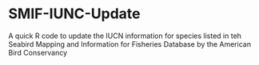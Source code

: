 # SMIF-IUNC-Update
A quick R code to update the IUCN information for species listed in teh Seabird Mapping and Information for Fisheries Database by the American Bird Conservancy
